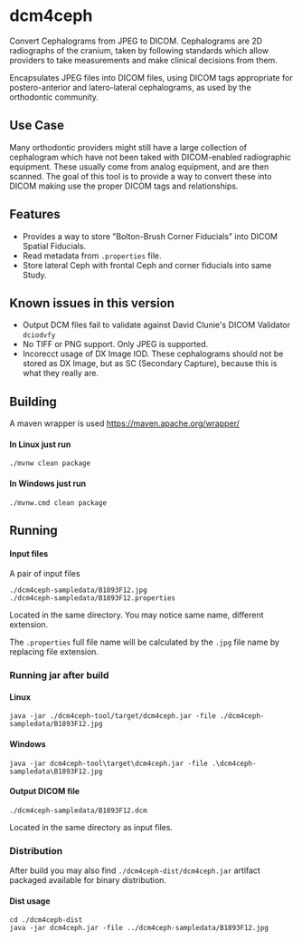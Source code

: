 # dcm4ceph

Convert Cephalograms from JPEG to DICOM. Cephalograms are 2D radiographs of
the cranium, taken by following standards which allow providers to take
measurements and make clinical decisions from them.

Encapsulates JPEG files into DICOM files, using DICOM tags appropriate for
postero-anterior and latero-lateral cephalograms, as used by the orthodontic
community.

## Use Case

Many orthodontic providers might still have a large collection of cephalogram which have not been taked with
DICOM-enabled radiographic equipment. These usually come from analog equipment, and are then scanned.
The goal of this tool is to provide a way to convert these into DICOM making use the proper DICOM tags and relationships.

## Features

* Provides a way to store "Bolton-Brush Corner Fiducials" into DICOM Spatial Fiducials.
* Read metadata from `.properties` file.
* Store lateral Ceph with frontal Ceph and corner fiducials into same Study.

## Known issues in this version

* Output DCM files fail to validate against David Clunie's DICOM Validator `dciodvfy`
* No TIFF or PNG support. Only JPEG is supported.
* Incorecct usage of DX Image IOD. These cephalograms should not be stored as DX Image, but as SC (Secondary Capture),
because this is what they really are.

## Building

A maven wrapper is used
https://maven.apache.org/wrapper/

#### In Linux just run

    ./mvnw clean package

#### In Windows just run

    ./mvnw.cmd clean package

## Running

#### Input files

A pair of input files 
    
    ./dcm4ceph-sampledata/B1893F12.jpg
    ./dcm4ceph-sampledata/B1893F12.properties

Located in the same directory. You may notice same name, different extension.

The `.properties` full file name will be calculated by the `.jpg` file name 
by replacing file extension. 

### Running jar after build

#### Linux
    
    java -jar ./dcm4ceph-tool/target/dcm4ceph.jar -file ./dcm4ceph-sampledata/B1893F12.jpg

#### Windows

    java -jar dcm4ceph-tool\target\dcm4ceph.jar -file .\dcm4ceph-sampledata\B1893F12.jpg

#### Output DICOM file

    ./dcm4ceph-sampledata/B1893F12.dcm

Located in the same directory as input files.

### Distribution

After build you may also find `./dcm4ceph-dist/dcm4ceph.jar` artifact packaged available for binary distribution.

#### Dist usage

    cd ./dcm4ceph-dist
    java -jar dcm4ceph.jar -file ../dcm4ceph-sampledata/B1893F12.jpg



    